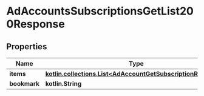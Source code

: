 
# AdAccountsSubscriptionsGetList200Response

## Properties
| Name | Type | Description | Notes |
| ------------ | ------------- | ------------- | ------------- |
| **items** | [**kotlin.collections.List&lt;AdAccountGetSubscriptionResponse&gt;**](AdAccountGetSubscriptionResponse.md) |  |  |
| **bookmark** | **kotlin.String** |  |  [optional] |



